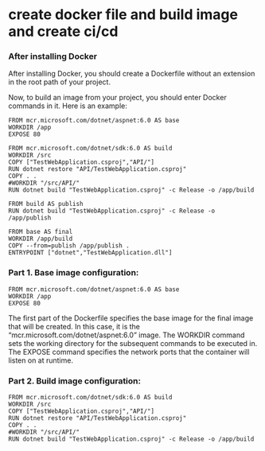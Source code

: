 
# create docker file and build image and create ci/cd

### After installing Docker
After installing Docker, you should create a Dockerfile without an extension in the root path of your project.

Now, to build an image from your project, you should enter Docker commands in it. Here is an example:

```docker
FROM mcr.microsoft.com/dotnet/aspnet:6.0 AS base
WORKDIR /app
EXPOSE 80

FROM mcr.microsoft.com/dotnet/sdk:6.0 AS build
WORKDIR /src
COPY ["TestWebApplication.csproj","API/"]
RUN dotnet restore "API/TestWebApplication.csproj"
COPY . .
#WORKDIR "/src/API/"
RUN dotnet build "TestWebApplication.csproj" -c Release -o /app/build

FROM build AS publish 
RUN dotnet build "TestWebApplication.csproj" -c Release -o /app/publish

FROM base AS final 
WORKDIR /app/build
COPY --from=publish /app/publish .
ENTRYPOINT ["dotnet","TestWebApplication.dll"]
```


### Part 1. Base image configuration:

```docker
FROM mcr.microsoft.com/dotnet/aspnet:6.0 AS base
WORKDIR /app
EXPOSE 80
```
The first part of the Dockerfile specifies the base image for the final image that will be created. In this case, it is the “mcr.microsoft.com/dotnet/aspnet:6.0” image. The WORKDIR command sets the working directory for the subsequent commands to be executed in. The EXPOSE command specifies the network ports that the container will listen on at runtime.

### Part 2. Build image configuration:

```docker
FROM mcr.microsoft.com/dotnet/sdk:6.0 AS build
WORKDIR /src
COPY ["TestWebApplication.csproj","API/"]
RUN dotnet restore "API/TestWebApplication.csproj"
COPY . .
#WORKDIR "/src/API/"
RUN dotnet build "TestWebApplication.csproj" -c Release -o /app/build
```
